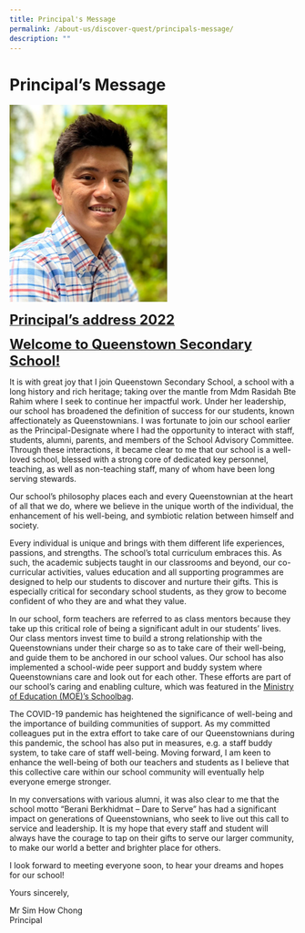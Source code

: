 ```yaml
---
title: Principal's Message
permalink: /about-us/discover-quest/principals-message/
description: ""
---
```

Principal’s Message
===================


<img src="/images/Discover%20Quest/Principal.jpg"  
     style="width:55%">


**<u><font size=5>Principal’s address 2022</font></u>**

**<u><font size=5>Welcome to Queenstown Secondary School!</font></u>**

It is with great joy that I join Queenstown Secondary School, a school with a long history and rich heritage; taking over the mantle from Mdm Rasidah Bte Rahim where I seek to continue her impactful work. Under her leadership, our school has broadened the definition of success for our students, known affectionately as Queenstownians. I was fortunate to join our school earlier as the Principal-Designate where I had the opportunity to interact with staff, students, alumni, parents, and members of the School Advisory Committee. Through these interactions, it became clear to me that our school is a well-loved school, blessed with a strong core of dedicated key personnel, teaching, as well as non-teaching staff, many of whom have been long serving stewards.

Our school’s philosophy places each and every Queenstownian at the heart of all that we do, where we believe in the unique worth of the individual, the enhancement of his well-being, and symbiotic relation between himself and society.

Every individual is unique and brings with them different life experiences, passions, and strengths. The school’s total curriculum embraces this. As such, the academic subjects taught in our classrooms and beyond, our co-curricular activities, values education and all supporting programmes are designed to help our students to discover and nurture their gifts. This is especially critical for secondary school students, as they grow to become confident of who they are and what they value.

In our school, form teachers are referred to as class mentors because they take up this critical role of being a significant adult in our students’ lives. Our class mentors invest time to build a strong relationship with the Queenstownians under their charge so as to take care of their well-being, and guide them to be anchored in our school values. Our school has also implemented a school-wide peer support and buddy system where Queenstownians care and look out for each other. These efforts are part of our school’s caring and enabling culture, which was featured in the [Ministry of Education (MOE)’s Schoolbag](https://www.schoolbag.edu.sg/story/helping-kids-feel-good-about-themselves).

The COVID-19 pandemic has heightened the significance of well-being and the importance of building communities of support. As my committed colleagues put in the extra effort to take care of our Queenstownians during this pandemic, the school has also put in measures, e.g. a staff buddy system, to take care of staff well-being. Moving forward, I am keen to enhance the well-being of both our teachers and students as I believe that this collective care within our school community will eventually help everyone emerge stronger.

In my conversations with various alumni, it was also clear to me that the school motto “Berani Berkhidmat – Dare to Serve” has had a significant impact on generations of Queenstownians, who seek to live out this call to service and leadership. It is my hope that every staff and student will always have the courage to tap on their gifts to serve our larger community, to make our world a better and brighter place for others.

I look forward to meeting everyone soon, to hear your dreams and hopes for our school!

Yours sincerely,

Mr Sim How Chong  
Principal